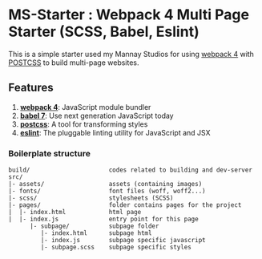 # MS-Starter : Webpack 4 Multi Page Starter (SCSS, Babel, Eslint)

This is a simple starter used my Mannay Studios for using [webpack 4](https://webpack.js.org) with [POSTCSS](https://github.com/postcss/postcss) to build multi-page websites.

## Features

1. [**webpack 4**](https://webpack.js.org): JavaScript module bundler
2. [**babel 7**](https://babeljs.io/): Use next generation JavaScript today
3. [**postcss**](https://github.com/postcss/postcss): A tool for transforming styles
4. [**eslint**](http://eslint.org/): The pluggable linting utility for JavaScript and JSX

### Boilerplate structure

```
build/                      codes related to building and dev-server
src/
|- assets/                  assets (containing images)
|- fonts/                   font files (woff, woff2...)
|- scss/                    stylesheets (SCSS)
|- pages/                   folder contains pages for the project
|  |- index.html            html page
|  |- index.js              entry point for this page
      |- subpage/           subpage folder
         |- index.html      subpage html
         |- index.js        subpage specific javascript
         |- subpage.scss    subpage specific styles
```
